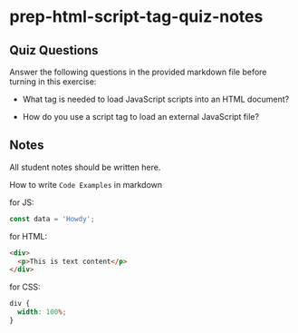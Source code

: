 # prep-html-script-tag-quiz-notes

## Quiz Questions

Answer the following questions in the provided markdown file before turning in this exercise:

- What tag is needed to load JavaScript scripts into an HTML document?
  <script>


- How do you use a script tag to write JavaScript directly in the HTML document?
  <script> insert JS here </script>

- How do you use a script tag to load an external JavaScript file?
  <script> src = external script file URL </script>

## Notes

All student notes should be written here.

How to write `Code Examples` in markdown

for JS:

```javascript
const data = 'Howdy';
```

for HTML:

```html
<div>
  <p>This is text content</p>
</div>
```

for CSS:

```css
div {
  width: 100%;
}
```
